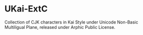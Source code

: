 # UKai-ExtC
Collection of CJK characters in Kai Style under Unicode Non-Basic Multiligual Plane, released under Arphic Public License.

